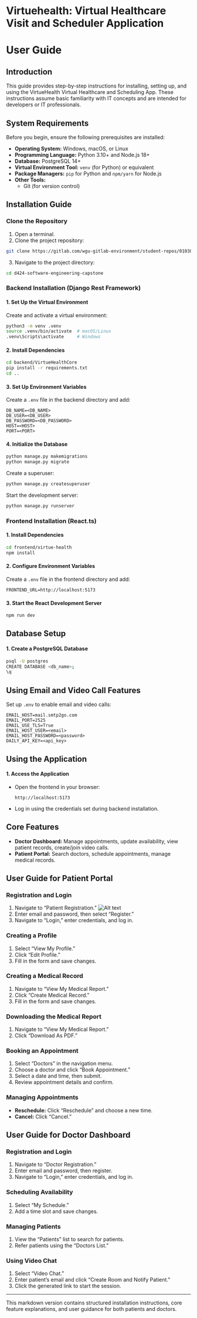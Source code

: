 # Virtuehealth: Virtual Healthcare Visit and Scheduler Application

# User Guide

## Introduction

This guide provides step-by-step instructions for installing, setting up, and using the VirtueHealth Virtual Healthcare and Scheduling App. These instructions assume basic familiarity with IT concepts and are intended for developers or IT professionals.

## System Requirements

Before you begin, ensure the following prerequisites are installed:

- **Operating System:** Windows, macOS, or Linux  
- **Programming Language:** Python 3.10+ and Node.js 18+  
- **Database:** PostgreSQL 14+  
- **Virtual Environment Tool:** `venv` (for Python) or equivalent  
- **Package Managers:** `pip` for Python and `npm/yarn` for Node.js  
- **Other Tools:**  
  - Git (for version control)  

## Installation Guide

### Clone the Repository

1. Open a terminal.
2. Clone the project repository:

```bash
git clone https://gitlab.com/wgu-gitlab-environment/student-repos/010387216D197/d424-software-engineering-capstone.git
```
3. Navigate to the project directory:

```bash
cd d424-software-engineering-capstone
```

### Backend Installation (Django Rest Framework)

#### 1. Set Up the Virtual Environment

Create and activate a virtual environment:

```bash
python3 -m venv .venv
source .venv/bin/activate  # macOS/Linux
.venv\Scripts\activate     # Windows
```

#### 2. Install Dependencies

```bash
cd backend/VirtueHealthCore
pip install -r requirements.txt
cd ..
```

#### 3. Set Up Environment Variables

Create a `.env` file in the backend directory and add:

```plaintext
DB_NAME=<DB_NAME>
DB_USER=<DB_USER>
DB_PASSWORD=<DB_PASSWORD>
HOST=<HOST>
PORT=<PORT>
```

#### 4. Initialize the Database

```bash
python manage.py makemigrations
python manage.py migrate
```

Create a superuser:

```bash
python manage.py createsuperuser
```

Start the development server:

```bash
python manage.py runserver
```

### Frontend Installation (React.ts)

#### 1. Install Dependencies

```bash
cd frontend/virtue-health
npm install
```

#### 2. Configure Environment Variables

Create a `.env` file in the frontend directory and add:

```plaintext
FRONTEND_URL=http://localhost:5173
```

#### 3. Start the React Development Server

```bash
npm run dev
```

## Database Setup

#### 1. Create a PostgreSQL Database

```bash
psql -U postgres
CREATE DATABASE <db_name>;
\q
```

## Using Email and Video Call Features

Set up `.env` to enable email and video calls:

```plaintext
EMAIL_HOST=mail.smtp2go.com
EMAIL_PORT=2525
EMAIL_USE_TLS=True
EMAIL_HOST_USER=<email>
EMAIL_HOST_PASSWORD=<password>
DAILY_API_KEY=<api_key>
```

## Using the Application

#### 1. Access the Application

- Open the frontend in your browser:
  ```
  http://localhost:5173
  ```
- Log in using the credentials set during backend installation.

## Core Features

- **Doctor Dashboard:** Manage appointments, update availability, view patient records, create/join video calls.
- **Patient Portal:** Search doctors, schedule appointments, manage medical records.

## User Guide for Patient Portal

### Registration and Login

1. Navigate to “Patient Registration.”
   ![Alt text]([[https://your-onedrive-link](https://photos.onedrive.com/photo/F3A7916BF60CB800!808447?view=all)](https://1drv.ms/i/s!AgC4DPZrkafzsat_MdWWTOBZWHOOcw?e=nlsiTk))
3. Enter email and password, then select “Register.”
4. Navigate to “Login,” enter credentials, and log in.

### Creating a Profile

1. Select “View My Profile.”
2. Click “Edit Profile.”
3. Fill in the form and save changes.

### Creating a Medical Record

1. Navigate to “View My Medical Report.”
2. Click “Create Medical Record.”
3. Fill in the form and save changes.

### Downloading the Medical Report

1. Navigate to “View My Medical Report.”
2. Click “Download As PDF.”

### Booking an Appointment

1. Select “Doctors” in the navigation menu.
2. Choose a doctor and click “Book Appointment.”
3. Select a date and time, then submit.
4. Review appointment details and confirm.

### Managing Appointments

- **Reschedule:** Click “Reschedule” and choose a new time.
- **Cancel:** Click “Cancel.”

## User Guide for Doctor Dashboard

### Registration and Login

1. Navigate to “Doctor Registration.”
2. Enter email and password, then register.
3. Navigate to “Login,” enter credentials, and log in.

### Scheduling Availability

1. Select “My Schedule.”
2. Add a time slot and save changes.

### Managing Patients

1. View the “Patients” list to search for patients.
2. Refer patients using the “Doctors List.”

### Using Video Chat

1. Select “Video Chat.”
2. Enter patient’s email and click “Create Room and Notify Patient.”
3. Click the generated link to start the session.

---

This markdown version contains structured installation instructions, core feature explanations, and user guidance for both patients and doctors.


